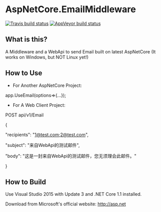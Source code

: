 
AspNetCore.EmailMiddleware
=====================

[![Travis build status](https://img.shields.io/travis/huangxiangyao/AspNetCore.EmailMiddleware.svg?label=travis-ci&style=flat-square&branch=master)](https://travis-ci.org/huangxiangyao/AspNetCore.EmailMiddleware)
[![AppVeyor build status](https://img.shields.io/appveyor/ci/FrankH/AspNetCore-EmailMiddleware/master.svg?label=appveyor&style=flat-square)](https://ci.appveyor.com/project/FrankH/AspNetCore-EmailMiddleware)

What is this?
----------------

A Middleware and a WebApi to send Email built on latest AspNetCore (It works on Windows, but NOT Linux yet!)

How to Use
----------------
* For Another AspNetCore Project:


app.UseEmail(options=>{...});


* For A Web Client Project:


POST api/v1/Email


{

  "recipients": "1@test.com;2@test.com",

  "subject": "来自WebApi的测试邮件",
  
  "body": "这是一封来自WebApi的测试邮件，您无须理会此邮件。"
  
}


How to Build
----------------

Use Visual Studio 2015 with Update 3 and .NET Core 1.1 installed.

Download from Microsoft's official website: http://asp.net
